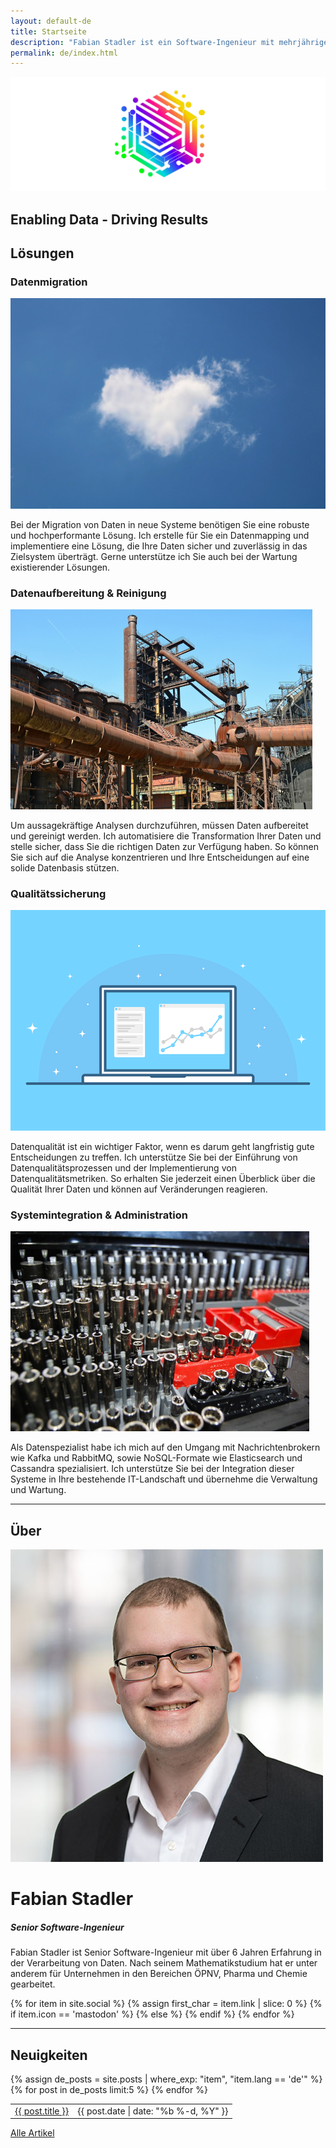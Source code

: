 ```yaml
---
layout: default-de
title: Startseite
description: "Fabian Stadler ist ein Software-Ingenieur mit mehrjähriger Erfahrung in Forschung und Entwicklung. Er ist spezialisiert auf Cloud-Entwicklung und Datenintegration."
permalink: de/index.html
---
```


<section class="index-header">
    <img src="/assets/img/company_logo.jpg" alt="Company logo of Fabian Stadler Solutions">
    <div class="centered"><h2>Enabling Data - Driving Results</h2></div>
</section>

## Lösungen

<div class="home-section">
    <div class="right">
        <h3>Datenmigration</h3>
        <img src="/assets/img/cloud.jpg" alt="Image of a cloud">
        <p>Bei der Migration von Daten in neue Systeme benötigen Sie eine robuste und hochperformante Lösung. Ich erstelle für Sie ein Datenmapping und implementiere eine Lösung, die Ihre Daten sicher und zuverlässig in das Zielsystem überträgt. Gerne unterstütze ich Sie auch bei der Wartung existierender Lösungen.</p>
    </div>
</div>

<div class="home-section">
    <div class="left">
        <h3>Datenaufbereitung & Reinigung</h3>
        <img src="/assets/img/datamining.jpg" alt="Image of a mining site and pipes">
        <p>Um aussagekräftige Analysen durchzuführen, müssen Daten aufbereitet und gereinigt werden. Ich automatisiere die Transformation Ihrer Daten und stelle sicher, dass Sie die richtigen Daten zur Verfügung haben. So können Sie sich auf die Analyse konzentrieren und Ihre Entscheidungen auf eine solide Datenbasis stützen.</p>
    </div>
</div>

<div class="home-section">
    <div class="right">
        <h3>Qualitätssicherung</h3>
        <img src="/assets/img/interface-3593269_640.png" alt="Image of an interface">
        <p>Datenqualität ist ein wichtiger Faktor, wenn es darum geht langfristig gute Entscheidungen zu treffen. Ich unterstütze Sie bei der Einführung von Datenqualitätsprozessen und der Implementierung von Datenqualitätsmetriken. So erhalten Sie jederzeit einen Überblick über die Qualität Ihrer Daten und können auf Veränderungen reagieren.</p>
    </div>
</div>

<div class="home-section">
    <div class="left">
        <h3>Systemintegration & Administration</h3>
        <img src="/assets/img/toolbox.jpg" alt="Image of a toolbox">
        <p>Als Datenspezialist habe ich mich auf den Umgang mit Nachrichtenbrokern wie Kafka und RabbitMQ, sowie NoSQL-Formate wie Elasticsearch und Cassandra spezialisiert. Ich unterstütze Sie bei der Integration dieser Systeme in Ihre bestehende IT-Landschaft und übernehme die Verwaltung und Wartung.</p>
    </div>
</div>

----

## Über

<div class="profile-section">
    <div class="profile">
        <img src="/assets/img/fabian_stadler.jpg" alt="Profile image">
        <h1>Fabian Stadler</h1>
        <h5 class="post-date">Senior Software-Ingenieur</h5>
    </div>
    <div class="profile-text">
        <p>Fabian Stadler ist Senior Software-Ingenieur mit über 6 Jahren Erfahrung in der Verarbeitung von Daten. Nach seinem Mathematikstudium hat er unter anderem für Unternehmen in den Bereichen ÖPNV, Pharma und Chemie gearbeitet.</p>
        {% for item in site.social %}
            {% assign first_char = item.link | slice: 0 %}
            {% if item.icon == 'mastodon' %}
            <a class="icon contact-button"  rel="me" href="{{ item.link }}" target="_blank"><i class="fa-brands fa-{{ item.icon }}" aria-hidden="true"></i></a>
            {% else %}
            <a class="icon contact-button" href="{{ item.link }}" target="_blank"><i class="fa-{{ item.icon-class }} fa-{{ item.icon }}" aria-hidden="true"></i></a>
            {% endif %}
        {% endfor %}
    </div>
</div>

----

## Neuigkeiten

<table class="home-table">
    {% assign de_posts = site.posts | where_exp: "item", "item.lang == 'de'" %}
    {% for post in de_posts limit:5 %}
    <tr>
        <td class="home-post-title"><a href="{{ post.url }}">{{ post.title }}</a></td>
        <td class="home-post-date">{{ post.date | date: "%b %-d, %Y" }}</td>
    </tr>
    {% endfor %}
</table>

<p class="more-articles">
    <a href="/de/posts.html">Alle Artikel</a>
</p>
